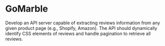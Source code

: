 # GoMarble
Develop an API server capable of extracting reviews information from any given product page (e.g., Shopify, Amazon). The API should dynamically identify CSS elements of reviews and handle pagination to retrieve all reviews.
